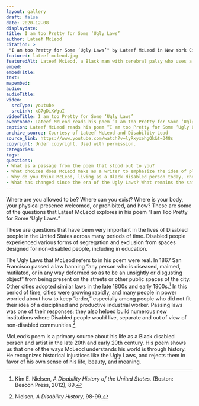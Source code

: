 ```yaml
--- 
layout: gallery
draft: false
date: 2020-12-08
displaydate: 
title: I am too Pretty for Some ‘Ugly Laws’
author: Lateef McLeod
citation: >
 "I am too Pretty for Some ‘Ugly Laws’" by Lateef McLeod in New York City Civil Rights History Project, Accessed: [Month Day, Year], https://nyccivilrightshistory.org/gallery/lateef-mcleod.
featured: lateef-mcleod.jpg
featuredAlt: Lateef McLeod, a Black man with cerebral palsy who uses a wheelchair reads his poem with an assisted communication device for a video conference
embed: 
embedTitle: 
text: 
mapembed: 
audio: 
audioTitle: 
video:	
  srcType: youtube
  srcLink: xG7gDiXWguI
videoTitle: I am too Pretty for Some ‘Ugly Laws’
eventname: Lateef McLeod reads his poem “I am too Pretty for Some ‘Ugly Laws.’”
caption: Lateef McLeod reads his poem “I am too Pretty for Some ‘Ugly Laws.’”
archive_source: Courtesy of Lateef McLeod and Disability Lead
source_link: https://www.youtube.com/watch?v=lyRxyxehgQk&t=348s
copyright: Under copyright. Used with permission.
categories: 
tags: 
questions: 
- What is a passage from the poem that stood out to you? 
- What choices does McLeod make as a writer to emphasize the idea of place - where people can be, where they can’t be, where they want to be. 
- Why do you think McLeod, living as a Black disabled person today, chose to write a poem about these laws from more than one hundred years ago? 
- What has changed since the era of the Ugly Laws? What remains the same? 
--- 
```


Where are you allowed to be? Where can you exist? Where is your body, your physical presence welcomed, or prohibited, and how? These are some of the questions that Lateef McLeod explores in his poem “I am Too Pretty for Some ‘Ugly Laws.”

These are questions that have been very important in the lives of Disabled people in the United States across many periods of time. Disabled people experienced various forms of segregation and exclusion from spaces designed for non-disabled people, including in education.

The Ugly Laws that McLeod refers to in his poem were real. In 1867 San Francisco passed a law banning “any person who is diseased, maimed, mutilated, or in any way deformed so as to be an unsightly or disgusting object” from being present on the streets or other public spaces of the city. Other cities adopted similar laws in the late 1800s and early 1900s.[^1] In this period of time, cities were growing rapidly, and many people in power worried about how to keep “order,” especially among people who did not fit their idea of a disciplined and productive industrial worker. Passing laws was one of their responses; they also helped build numerous new institutions where Disabled people would live, separate and out of view of non-disabled communities.[^2]

McLeod’s poem is a primary source about his life as a Black disabled person and artist in the late 20th and early 20th century. His poem shows us that one of the ways McLeod understands his world is through history. He recognizes historical injustices like the Ugly Laws, and rejects them in favor of his own sense of his life, beauty, and meaning.

[^1]: Kim E. Nielsen, *A Disability History of the United States.* (Boston: Beacon Press, 2012), 89.

[^2]: Nielsen, *A Disability History*, 98-99.
